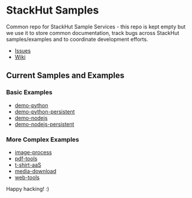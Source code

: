 # StackHut Samples
Common repo for StackHut Sample Services - this repo is kept empty but we use it to store common documentation, track bugs across StackHut samples/examples and to coordinate development efforts.

* [Issues](https://github.com/StackHut/Samples/issues)
* [Wiki](https://github.com/StackHut/Samples/wiki)

## Current Samples and Examples

### Basic Examples
 * [demo-python](https://github.com/StackHut/demo-python)
 * [demo-python-persistent](https://github.com/StackHut/demo-python-persistent)
 * [demo-nodejs](https://github.com/StackHut/demo-nodejs)
 * [demo-nodejs-persistent](https://github.com/StackHut/demo-nodejs-persistent)

### More Complex Examples

 * [image-process](https://github.com/StackHut/image-process)
 * [pdf-tools](https://github.com/StackHut/pdf-tools)
 * [t-shirt-aaS](https://github.com/StackHut/t-shirt-aaS)
 * [media-download](https://github.com/StackHut/media-download)
 * [web-tools](https://github.com/StackHut/web-tools)

Happy hacking! :)
